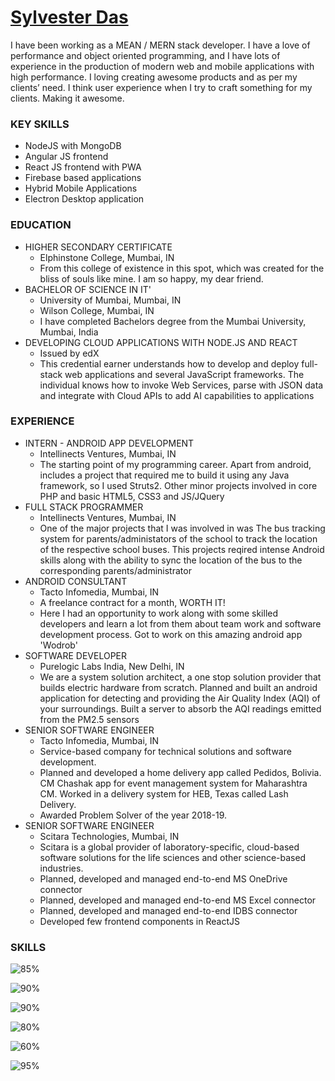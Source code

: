 # <a href="https://www.sylvesterdas.com" target="_blank">Sylvester Das</a>

I have been working as a MEAN / MERN stack developer. I have a love of performance and object oriented programming, and I have lots of experience in the production of modern web and mobile applications with high performance. I loving creating awesome products and as per my clients’ need. I think user experience when I try to craft something for my clients. Making it awesome.

### KEY SKILLS

* NodeJS with MongoDB
* Angular JS frontend
* React JS frontend with PWA
* Firebase based applications
* Hybrid Mobile Applications
* Electron Desktop application

### EDUCATION

* HIGHER SECONDARY CERTIFICATE
  * Elphinstone College, Mumbai, IN
  * From this college of existence in this spot, which was created for the bliss of souls like mine. I am so happy, my dear friend.
* BACHELOR OF SCIENCE IN IT'
  * University of Mumbai, Mumbai, IN
  * Wilson College, Mumbai, IN
  * I have completed Bachelors degree from the Mumbai University, Mumbai, India
* DEVELOPING CLOUD APPLICATIONS WITH NODE.JS AND REACT
  * Issued by edX
  * This credential earner understands how to develop and deploy full-stack web applications and several JavaScript frameworks. The individual knows how to invoke Web Services, parse with JSON data and integrate with Cloud APIs to add AI capabilities to applications

### EXPERIENCE

* INTERN - ANDROID APP DEVELOPMENT
  * Intellinects Ventures, Mumbai, IN
  * The starting point of my programming career. Apart from android, includes a project that required me to build it using any Java framework, so I used Struts2. Other minor projects involved in core PHP and basic HTML5, CSS3 and JS/JQuery
* FULL STACK PROGRAMMER
  * Intellinects Ventures, Mumbai, IN
  * One of the major projects that I was involved in was The bus tracking system for parents/administators of the school to track the location of the respective school buses. This projects reqired intense Android skills along with the ability to sync the location of the bus to the corresponding parents/administrator
* ANDROID CONSULTANT
  * Tacto Infomedia, Mumbai, IN
  * A freelance contract for a month, WORTH IT!
  * Here I had an opportunity to work along with some skilled developers and learn a lot from them about team work and software development process. Got to work on this amazing android app 'Wodrob'
* SOFTWARE DEVELOPER
  * Purelogic Labs India, New Delhi, IN
  * We are a system solution architect, a one stop solution provider that builds electric hardware from scratch. Planned and built an android application for detecting and providing the Air Quality Index (AQI) of your surroundings. Built a server to absorb the AQI readings emitted from the PM2.5 sensors
* SENIOR SOFTWARE ENGINEER
  * Tacto Infomedia, Mumbai, IN
  * Service-based company for technical solutions and software development. 
  * Planned and developed a home delivery app called Pedidos, Bolivia. CM Chashak app for event management system for Maharashtra CM. Worked in a delivery system for HEB, Texas called Lash Delivery.
  * Awarded Problem Solver of the year 2018-19.
* SENIOR SOFTWARE ENGINEER
  * Scitara Technologies, Mumbai, IN
  * Scitara is a global provider of laboratory-specific, cloud-based software solutions for the life sciences and other science-based industries.
  * Planned, developed and managed end-to-end MS OneDrive connector
  * Planned, developed and managed end-to-end MS Excel connector
  * Planned, developed and managed end-to-end IDBS connector
  * Developed few frontend components in ReactJS

### SKILLS

![85%](https://progress-bar.dev/85?suffix=%%20Angular&width=500)

![90%](https://progress-bar.dev/90?suffix=%%20Node%20JS&width=500)

![90%](https://progress-bar.dev/90?suffix=%%20Flutter&width=500)

![80%](https://progress-bar.dev/80?suffix=%%20AWS&width=500)

![60%](https://progress-bar.dev/60?suffix=%%20Electron&width=500)

![95%](https://progress-bar.dev/95?suffix=%%20Firebase&width=500)

